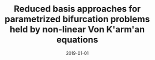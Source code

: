 ---
title: "Reduced basis approaches for parametrized bifurcation problems held by non-linear Von K&apos;arm&apos;an equations"
collection: publications
permalink: /publication/2019-01-01-Reduced-basis-approaches-for-parametrized-bifurcation-problems-held-by-non-linear-Von-Karman-equations
date: 2019-01-01
item: 1
venue: 'Journal of Scientific Computing'
authors: 'F. Pichi, G. Rozza'
pubsource: 'journal'
---
